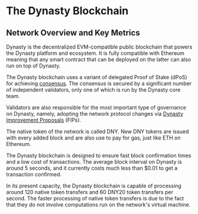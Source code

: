 # The Dynasty Blockchain

## Network Overview and Key Metrics

Dynasty is the decentralized EVM-compatible public blockchain that powers the Dynasty platform and ecosystem. It is fully compatible with Ethereum meaning that any smart contract that can be deployed on the latter can also run on top of Dynasty.

The Dynasty blockchain uses a variant of delegated Proof of Stake (dPoS) for achieving [consensus](https://docs.dynastycoin.io/general/fuse-network-blockchain/fuse-consensus). The consensus is secured by a significant number of independent validators, only one of which is run by the Dynasty core team.

Validators are also responsible for the most important type of governance on Dynasty, namely, adopting the network protocol changes via [Dynasty Improvement Proposals](https://docs.dynastycoin.io/general/fips) (FIPs). 

The native token of the network is called DNY. New DNY tokens are issued with every added block and are also use to pay for gas, just like ETH on Ethereum. 

The Dynasty blockchain is designed to ensure fast block confirmation times and a low cost of transactions. The average block interval on Dynasty is around 5 seconds, and it currently costs much less than $0.01 to get a transaction confirmed.

In its present capacity, the Dynasty blockchain is capable of processing around 120 native token transfers and 60 DNY20 token transfers per second. The faster processing of native token transfers is due to the fact that they do not involve computations run on the network's virtual machine. 

